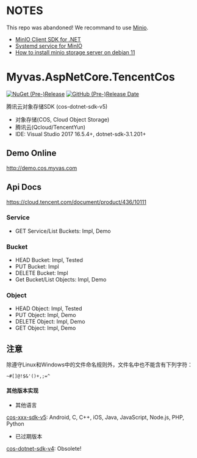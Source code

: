 # NOTES
This repo was abandoned! We recommand to use [Minio](https://min.io).

- [MinIO Client SDK for .NET](https://github.com/minio/minio-dotnet)
- [Systemd service for MinIO](https://github.com/minio/minio-service/tree/master/linux-systemd)
- [How to install minio storage server on debian 11](https://www.howtoforge.com/how-to-install-minio-storage-server-on-debian-11/)


# Myvas.AspNetCore.TencentCos 
[![NuGet (Pre-)Release](https://img.shields.io/nuget/vpre/Myvas.AspNetCore.TencentCos?label=nuget)](https://www.nuget.org/packages/Myvas.AspNetCore.TencentCos) 
[![GitHub (Pre-)Release Date](https://img.shields.io/github/release-date-pre/myvas/AspNetCore.TencentCos?label=github)](https://github.com/myvas/AspNetCore.TencentCos)

腾讯云对象存储SDK (cos-dotnet-sdk-v5)

* 对象存储(COS, Cloud Object Storage)
* 腾讯云(Qcloud/TencentYun)
* IDE: Visual Studio 2017 16.5.4+, dotnet-sdk-3.1.201+

## Demo Online
http://demo.cos.myvas.com

## Api Docs
https://cloud.tencent.com/document/product/436/10111

### Service
* GET Service/List Buckets: Impl, Demo

### Bucket
* HEAD Bucket: Impl, Tested
* PUT Bucket: Impl
* DELETE Bucket: Impl
* Get Bucket/List Objects: Impl, Demo

### Object
* HEAD Object: Impl, Tested
* PUT Object: Impl, Demo
* DELETE Object: Impl, Demo
* GET Object: Impl, Demo

## 注意
除遵守Linux和Windows中的文件命名规则外，文件名中也不能含有下列字符：
```
~#[]@!$&'()+,;=^
```

#### 其他版本实现
* 其他语言

[cos-xxx-sdk-v5](https://github.com/tencentyun?utf8=%E2%9C%93&q=cos+v5&type=&language=): Android, C, C++, iOS, Java, JavaScript, Node.js, PHP, Python

* 已过期版本

[cos-dotnet-sdk-v4](https://github.com/tencentyun/cos-donet-sdk-v4): Obsolete!


